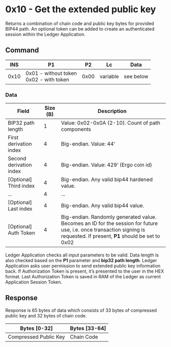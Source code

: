# 0x10 - Get the extended public key

Returns a combination of chain code and public key bytes for provided BIP44 path. An optional token can be added to create an authenticated session within the Ledger Application.

## Command

| INS | P1 | P2 | Lc | Data |
| --- | --- | --- | --- | --- |
| 0x10 | 0x01 - without token <br> 0x02 - with token |0x00 | variable | see below |

### Data
| Field | Size (B) | Description |
| --- | --- | --- | 
| BIP32 path length | 1 | Value: 0x02-0x0A (2-10). Count of path components |
| First derivation index | 4 | Big-endian. Value: 44' |
| Second derivation index | 4 | Big-endian. Value: 429’ (Ergo coin id) |
| [Optional] Third index | 4 | Big-endian. Any valid bip44 hardened value. |
| ... | 4 | ... |
| [Optional] Last index | 4 | Big-endian. Any valid bip44 value. |
| [Optional] Auth Token | 4 | Big-endian. Randomly generated value. Becomes an ID for the session for future use, i.e. once transaction signing is requested. If present, **P1** should be set to 0x02 |


Ledger Application checks all input parameters to be valid. Data length is also checked based on the **P1** parameter and **bip32 path length**. Ledger Application asks user permission to send extended public key information back. If Authorization Token is present, it’s presented to the user in the HEX format. Last Authorization Token is saved in RAM of the Ledger as current Application Session Token.

## Response

Response is 65 bytes of data which consists of 33 bytes of compressed public key and 32 bytes of chain code.

| Bytes [0-32] | Bytes [33-64] |
| --- | --- |
| Compressed Public Key | Chain Code |
